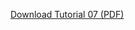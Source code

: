 [Download Tutorial 07 (PDF)](https://courseweb.sliit.lk/pluginfile.php/441234/mod_resource/content/9/2025S1_Tutorial07.pdf)

